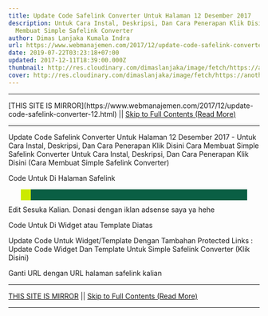 ```yaml
---
title: Update Code Safelink Converter Untuk Halaman 12 Desember 2017
description: Untuk Cara Instal, Deskripsi, Dan Cara Penerapan Klik Disini Cara
  Membuat Simple Safelink Converter
author: Dimas Lanjaka Kumala Indra
url: https://www.webmanajemen.com/2017/12/update-code-safelink-converter-12.html
date: 2019-07-22T03:23:18+07:00
updated: 2017-12-11T18:39:00.000Z
thumbnail: http://res.cloudinary.com/dimaslanjaka/image/fetch/https://anotherorion.com/wp-content/uploads/2015/05/SafeLinkConverter1.png
cover: http://res.cloudinary.com/dimaslanjaka/image/fetch/https://anotherorion.com/wp-content/uploads/2015/05/SafeLinkConverter1.png
---
```


<hr/> [THIS SITE IS MIRROR](https://www.webmanajemen.com/2017/12/update-code-safelink-converter-12.html) || <a href="https://www.webmanajemen.com/2017/12/update-code-safelink-converter-12.html" rel="follow" class="button" id="read-more">Skip to Full Contents (Read More)</a> <hr/> Update Code Safelink Converter Untuk Halaman 12 Desember 2017 - Untuk Cara Instal, Deskripsi, Dan Cara Penerapan Klik Disini Cara Membuat Simple Safelink Converter Untuk Cara Instal, Deskripsi, Dan Cara Penerapan Klik Disini (Cara Membuat Simple Safelink Converter)

Code Untuk Di Halaman Safelink

<script type="text/javascript" async>
  function getQueryVariable(variable) {
 var query = window.location.search.substring(1);
 var vars = query.split("&");
 for (var i=0;i<vars.length;i++) {
  var pair = vars[i].split("=");
  if(pair[0] == variable){return pair[1];}
 }
 return(false);
}  
  var count = 11;
  var queryU = getQueryVariable('u');
  var redirect = decodeURIComponent(queryU);
  var noprotocol = redirect.replace(/(^\w+:|^)\/\//, '');
function countDown(){
    var timer = document.getElementById("timer");
    var done = document.getElementById("done");
    var ket = document.getElementById("ket");
    if(count > 0){
        count--;
        timer.innerHTML = "<div id='timer' class='w3-center w3-panel w3-light-grey'>Your Link Will Be Appears In <b>"+count+"</b> Seconds.</div>";
        setTimeout("countDown()", 1000);
    }else{
document.getElementById("progressBar").style.display = "none";
timer.innerHTML = "<div id='timer' class='w3-center w3-panel w3-light-grey'>Your Link Already Appeared, <b>Scroll Down</b> To View.</div>";
done.innerHTML = "<div id='nots' class='w3-center w3-light-grey w3-display-inline-block'><i class='fa fa-arrow-right' aria-hidden='true'></i> <a href='"+redirect+"' class='w3-btn w3-green'>Download Now (This Your Link) <i class=\"fa fa-download\" aria-hidden=\"true\"></i></a> <i class='fa fa-arrow-left' aria-hidden='true'></i></div>";
ket.innerHTML = "<div class='w3-panel w3-green w3-card-4 w3-center'>Your Destination Is <pre>"+redirect+"</pre></div>";
    }
}  </script>
<ins class="adsbygoogle"
     style="display:block"
     data-ad-client="ca-pub-7975270895217217"
     data-ad-slot="5315452541"
     data-ad-format="auto"></ins>
<script>
(adsbygoogle = window.adsbygoogle || []).push({});
</script>
<span id="timer">
<script>
  countDown();</script>
</span>
<div id="progressBar">
  <div></div>
</div>
<ins class="adsbygoogle"
     style="display:block"
     data-ad-format="autorelaxed"
     data-ad-client="ca-pub-7975270895217217"
     data-ad-slot="6234751119"></ins>
<script>
     (adsbygoogle = window.adsbygoogle || []).push({});
</script>
<ins class="adsbygoogle"
     style="display:block"
     data-ad-client="ca-pub-7975270895217217"
     data-ad-slot="7267894124"
     data-ad-format="auto"></ins>
<script>
(adsbygoogle = window.adsbygoogle || []).push({});
</script>
<span id="done"></span>
<ins class="adsbygoogle"
     style="display:block"
     data-ad-client="ca-pub-7975270895217217"
     data-ad-slot="2600604346"
     data-ad-format="auto"></ins>
<script>
(adsbygoogle = window.adsbygoogle || []).push({});
</script>
<span id="ket"></span>
<script async src="//pagead2.googlesyndication.com/pagead/js/adsbygoogle.js"></script><ins class="adsbygoogle" style="display:block; text-align:center;" data-ad-layout="in-article" data-ad-format="fluid" data-ad-client="ca-pub-7975270895217217" data-ad-slot="7382733759"></ins><script>(adsbygoogle=window.adsbygoogle || []).push({});</script><link href="https://www.w3schools.com/w3css/4/w3.css" rel="stylesheet" /><style>#progressBar {
  width: 90%;
  margin: 10px auto;
  height: 22px;
  background-color: #0A5F44;
}
#progressBar div {
  height: 100%;
  text-align: right;
  padding: 0 10px;
  line-height: 22px; /* same as #progressBar height if we want text middle aligned */
  width: 0;
  background-color: #CBEA00;
  box-sizing: border-box;
}</style><script>function progress(timeleft, timetotal, $element) {
    var progressBarWidth = timeleft * $element.width() / timetotal;
    $element.find('div').animate({ width: progressBarWidth }, timeleft == timetotal ? 0 : 1000, 'linear').html(timeleft + " secs");
    if(timeleft > 0) {
        setTimeout(function() {
            progress(timeleft - 1, timetotal, $element);
        }, 1000);
    }
};
progress(10, 10, $('#progressBar'));
</script>
Edit Sesuka Kalian. Donasi dengan iklan adsense saya ya hehe

Code Untuk Di Widget atau Template Diatas </body>

Update Code Untuk Widget/Template Dengan Tambahan Protected Links : Update Code Widget Dan Template Untuk Simple Safelink Converter (Klik Disini)

<script async type='text/javascript'>
//*<![CDATA[*//
var myArray = ['https://web-manajemen.blogspot.com/p/redirect.html?u=', 'https://web-manajemen.blogspot.com/p/advertisement.html?u=', 'http://web-manajemen.blogspot.com/p/advertise.html?u='];
var safelink = myArray[Math.floor(Math.random() * myArray.length)];
$( 'a' ).each(function() {
  if( location.hostname === this.hostname || !this.hostname.length ) {
    $(this).attr("href", $(this).attr("href")+'?success');
      //$(this).addClass('local btn btn-success text-white w3-btn w3-green w3-text-white');
  } else {
    $(this).attr("href", safelink+encodeURIComponent($(this).attr("href")+'?utm=web-manajemen.blogspot.com'));
      //$(this).addClass('external btn-danger text-white btn w3-btn w3-red w3-text-white');
  }
});
//*]]>*//
</script>
Ganti URL dengan URL halaman safelink kalian <hr/> [THIS SITE IS MIRROR](https://www.webmanajemen.com/2017/12/update-code-safelink-converter-12.html) || <a href="https://www.webmanajemen.com/2017/12/update-code-safelink-converter-12.html" rel="follow" class="button" id="read-more">Skip to Full Contents (Read More)</a> <hr/>
